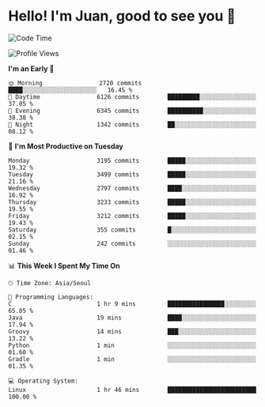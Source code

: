 # Hello! I'm Juan, good to see you 👋

<!--
**Y-k-Y/Y-k-Y** is a ✨ _special_ ✨ repository because its `README.md` (this file) appears on your GitHub profile.

Here are some ideas to get you started:

- 🔭 I’m currently working on ...
- 🌱 I’m currently learning ...
- 👯 I’m looking to collaborate on ...
- 🤔 I’m looking for help with ...
- 💬 Ask me about ...
- 📫 How to reach me: ...
- 😄 Pronouns: ...
- ⚡ Fun fact: ...
-->
<!--
![Profile views](https://gpvc.arturio.dev/Y-k-Y)

[![Omid Nikrah StackOverflow](https://github-readme-stackoverflow.vercel.app/?userID=9517076)](https://stackoverflow.com/users/9517076/i-have-10-fingers)
-->

<!--START_SECTION:waka-->
![Code Time](http://img.shields.io/badge/Code%20Time-1%2C750%20hrs%2058%20mins-blue)

![Profile Views](http://img.shields.io/badge/Profile%20Views-0-blue)

**I'm an Early 🐤** 

```text
🌞 Morning                2720 commits        ████░░░░░░░░░░░░░░░░░░░░░   16.45 % 
🌆 Daytime                6126 commits        █████████░░░░░░░░░░░░░░░░   37.05 % 
🌃 Evening                6345 commits        ██████████░░░░░░░░░░░░░░░   38.38 % 
🌙 Night                  1342 commits        ██░░░░░░░░░░░░░░░░░░░░░░░   08.12 % 
```
📅 **I'm Most Productive on Tuesday** 

```text
Monday                   3195 commits        █████░░░░░░░░░░░░░░░░░░░░   19.32 % 
Tuesday                  3499 commits        █████░░░░░░░░░░░░░░░░░░░░   21.16 % 
Wednesday                2797 commits        ████░░░░░░░░░░░░░░░░░░░░░   16.92 % 
Thursday                 3233 commits        █████░░░░░░░░░░░░░░░░░░░░   19.55 % 
Friday                   3212 commits        █████░░░░░░░░░░░░░░░░░░░░   19.43 % 
Saturday                 355 commits         █░░░░░░░░░░░░░░░░░░░░░░░░   02.15 % 
Sunday                   242 commits         ░░░░░░░░░░░░░░░░░░░░░░░░░   01.46 % 
```


📊 **This Week I Spent My Time On** 

```text
🕑︎ Time Zone: Asia/Seoul

💬 Programming Languages: 
C                        1 hr 9 mins         ████████████████░░░░░░░░░   65.05 % 
Java                     19 mins             ████░░░░░░░░░░░░░░░░░░░░░   17.94 % 
Groovy                   14 mins             ███░░░░░░░░░░░░░░░░░░░░░░   13.22 % 
Python                   1 min               ░░░░░░░░░░░░░░░░░░░░░░░░░   01.60 % 
Gradle                   1 min               ░░░░░░░░░░░░░░░░░░░░░░░░░   01.35 % 

💻 Operating System: 
Linux                    1 hr 46 mins        █████████████████████████   100.00 % 
```


<!--END_SECTION:waka-->
